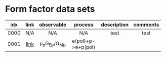 # Form factor data sets

| idx | link | observable | process | description | comments |
| :-: | :-: | :-: | :-: | :-: | :-: |
| 0000 | N/A |    N/A     |  N/A  |  test  | test |
| 0001 | [link][r0001] | &mu;<sub>p</sub>G<sub>Ep</sub>/G<sub>Mp</sub> | e(pol)+p->e+p(pol) | | |





[r0001]: https://doi.org/10.1103/PhysRevLett.84.1398

